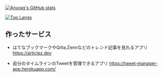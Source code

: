 [![Anurag's GitHub stats](https://github-readme-stats.vercel.app/api?username=okoeee&count_private=true&show_icons=true)](https://github.com/anuraghazra/github-readme-stats)

[![Top Langs](https://github-readme-stats.vercel.app/api/top-langs/?username=okoeee&langs_count=8)](https://github.com/anuraghazra/github-readme-stats)

## 作ったサービス
- はてなブックマークやQiita,Zennなどのトレンド記事を見れるアプリ
https://articlez.dev

- 自分のタイムラインのTweetを管理できるアプリ
https://tweet-manager-app.herokuapp.com/
